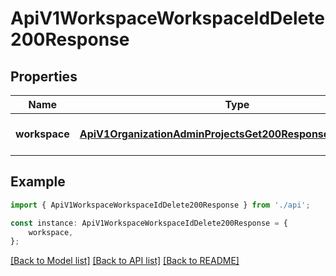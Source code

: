 # ApiV1WorkspaceWorkspaceIdDelete200Response


## Properties

Name | Type | Description | Notes
------------ | ------------- | ------------- | -------------
**workspace** | [**ApiV1OrganizationAdminProjectsGet200ResponseProjectsInner**](ApiV1OrganizationAdminProjectsGet200ResponseProjectsInner.md) |  | [optional] [default to undefined]

## Example

```typescript
import { ApiV1WorkspaceWorkspaceIdDelete200Response } from './api';

const instance: ApiV1WorkspaceWorkspaceIdDelete200Response = {
    workspace,
};
```

[[Back to Model list]](../README.md#documentation-for-models) [[Back to API list]](../README.md#documentation-for-api-endpoints) [[Back to README]](../README.md)
